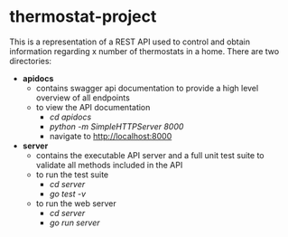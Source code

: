 # thermostat-project

This is a representation of a REST API used to control and obtain information regarding x number of thermostats in a home.
There are two directories:

  - <b>apidocs</b>
      - contains swagger api documentation to provide a high level overview of all endpoints
      - to view the API documentation
          - <i>cd apidocs</i>
          - <i>python -m SimpleHTTPServer 8000</i>
          - navigate to <a href="http://localhost:8000" target="_blank">http://localhost:8000</a>
  - <b>server</b>
      - contains the executable API server and a full unit test suite to validate all methods included in the API
      - to run the test suite
          - <i>cd server</i>
          - <i>go test -v</i>
      - to run the web server
          - <i>cd server</i>
          - <i>go run server</i>
